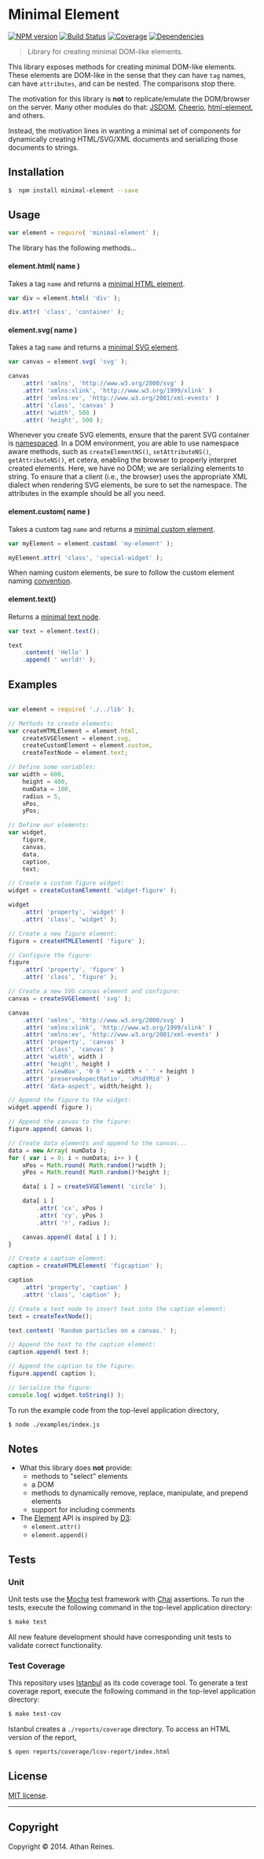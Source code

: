 Minimal Element
===============
[![NPM version][npm-image]][npm-url] [![Build Status][travis-image]][travis-url] [![Coverage][coveralls-image]][coveralls-url] [![Dependencies][dependencies-image]][dependencies-url]

> Library for creating minimal DOM-like elements.

This library exposes methods for creating minimal DOM-like elements. These elements are DOM-like in the sense that they can have `tag` names, can have `attributes`, and can be nested. The comparisons stop there.

The motivation for this library is __not__ to replicate/emulate the DOM/browser on the server. Many other modules do that: [JSDOM](https://github.com/tmpvar/jsdom), [Cheerio](https://github.com/cheeriojs/cheerio), [html-element](https://github.com/1N50MN14/html-element), and others.

Instead, the motivation lines in wanting a minimal set of components for dynamically creating HTML/SVG/XML documents and serializing those documents to strings.


## Installation

``` bash
$  npm install minimal-element --save
```


## Usage

``` javascript
var element = require( 'minimal-element' );
```

The library has the following methods...


#### element.html( name )

Takes a tag `name` and returns a [minimal HTML element](https://github.com/element-io/minimal-html-element).

``` javascript
var div = element.html( 'div' );

div.attr( 'class', 'container' );
```


#### element.svg( name )

Takes a tag `name` and returns a [minimal SVG element](https://github.com/element-io/minimal-svg-element).

``` javascript
var canvas = element.svg( 'svg' );

canvas
	.attr( 'xmlns', 'http://www.w3.org/2000/svg' )
	.attr( 'xmlns:xlink', 'http://www.w3.org/1999/xlink' )
	.attr( 'xmlns:ev', 'http://www.w3.org/2001/xml-events' )
	.attr( 'class', 'canvas' )
	.attr( 'width', 500 )
	.attr( 'height', 500 );
```

Whenever you create SVG elements, ensure that the parent SVG container is [namespaced](https://github.com/element-io/minimal-svg-element). In a DOM environment, you are able to use namespace aware methods, such as `createElementNS()`, `setAttributeNS()`, `getAttributeNS()`, et cetera, enabling the browser to properly interpret created elements. Here, we have no DOM; we are serializing elements to string. To ensure that a client (i.e., the browser) uses the appropriate XML dialect when rendering SVG elements, be sure to set the namespace. The attributes in the example should be all you need.


#### element.custom( name )

Takes a custom tag `name` and returns a [minimal custom element](https://github.com/element-io/minimal-custom-element).

``` javascript
var myElement = element.custom( 'my-element' );

myElement.attr( 'class', 'special-widget' );
```

When naming custom elements, be sure to follow the custom element naming [convention](https://github.com/element-io/validate-element-name).


#### element.text()

Returns a [minimal text node](https://github.com/element-io/minimal-text-node).

``` javascript
var text = element.text();

text
	.content( 'Hello' )
	.append( ' world!' );
```


## Examples

``` javascript

var element = require( './../lib' );

// Methods to create elements:
var createHTMLElement = element.html,
	createSVGElement = element.svg,
	createCustomElement = element.custom,
	createTextNode = element.text;

// Define some variables:
var width = 600,
	height = 400,
	numData = 100,
	radius = 5,
	xPos,
	yPos;

// Define our elements:
var widget,
	figure,
	canvas,
	data,
	caption,
	text;

// Create a custom figure widget:
widget = createCustomElement( 'widget-figure' );

widget
	.attr( 'property', 'widget' )
	.attr( 'class', 'widget' );

// Create a new figure element:
figure = createHTMLElement( 'figure' );

// Configure the figure:
figure
	.attr( 'property', 'figure' )
	.attr( 'class', 'figure' );

// Create a new SVG canvas element and configure:
canvas = createSVGElement( 'svg' );

canvas
	.attr( 'xmlns', 'http://www.w3.org/2000/svg' )
	.attr( 'xmlns:xlink', 'http://www.w3.org/1999/xlink' )
	.attr( 'xmlns:ev', 'http://www.w3.org/2001/xml-events' )
	.attr( 'property', 'canvas' )
	.attr( 'class', 'canvas' )
	.attr( 'width', width )
	.attr( 'height', height )
	.attr( 'viewBox', '0 0 ' + width + ' ' + height )
	.attr( 'preserveAspectRatio', 'xMidYMid' )
	.attr( 'data-aspect', width/height );

// Append the figure to the widget:
widget.append( figure );

// Append the canvas to the figure:
figure.append( canvas );

// Create data elements and append to the canvas...
data = new Array( numData );
for ( var i = 0; i < numData; i++ ) {
	xPos = Math.round( Math.random()*width );
	yPos = Math.round( Math.random()*height );

	data[ i ] = createSVGElement( 'circle' );

	data[ i ]
		.attr( 'cx', xPos )
		.attr( 'cy', yPos )
		.attr( 'r', radius );

	canvas.append( data[ i ] );
}

// Create a caption element:
caption = createHTMLElement( 'figcaption' );

caption
	.attr( 'property', 'caption' )
	.attr( 'class', 'caption' );

// Create a text node to insert text into the caption element:
text = createTextNode();

text.content( 'Random particles on a canvas.' );

// Append the text to the caption element:
caption.append( text );

// Append the caption to the figure:
figure.append( caption );

// Serialize the figure:
console.log( widget.toString() );
```


To run the example code from the top-level application directory,

``` bash
$ node ./examples/index.js
```


## Notes

* 	What this library does __not__ provide:
	- 	methods to "select" elements
	- 	a DOM
	- 	methods to dynamically remove, replace, manipulate, and prepend elements
	- 	support for including comments
*	The [Element](https://github.com/element-io/element) API is inspired by [D3](http://d3js.org):
	- 	`element.attr()`
	- 	`element.append()`


## Tests

### Unit

Unit tests use the [Mocha](http://visionmedia.github.io/mocha) test framework with [Chai](http://chaijs.com) assertions. To run the tests, execute the following command in the top-level application directory:

``` bash
$ make test
```

All new feature development should have corresponding unit tests to validate correct functionality.


### Test Coverage

This repository uses [Istanbul](https://github.com/gotwarlost/istanbul) as its code coverage tool. To generate a test coverage report, execute the following command in the top-level application directory:

``` bash
$ make test-cov
```

Istanbul creates a `./reports/coverage` directory. To access an HTML version of the report,

``` bash
$ open reports/coverage/lcov-report/index.html
```


## License

[MIT license](http://opensource.org/licenses/MIT). 


---
## Copyright

Copyright &copy; 2014. Athan Reines.



[npm-image]: http://img.shields.io/npm/v/minimal-element.svg
[npm-url]: https://npmjs.org/package/minimal-element

[travis-image]: http://img.shields.io/travis/element-io/minimal-element/master.svg
[travis-url]: https://travis-ci.org/element-io/minimal-element

[coveralls-image]: https://img.shields.io/coveralls/element-io/minimal-element/master.svg
[coveralls-url]: https://coveralls.io/r/element-io/minimal-element?branch=master

[dependencies-image]: http://img.shields.io/david/element-io/minimal-element.svg
[dependencies-url]: https://david-dm.org/element-io/minimal-element

[dev-dependencies-image]: http://img.shields.io/david/dev/element-io/minimal-element.svg
[dev-dependencies-url]: https://david-dm.org/dev/element-io/minimal-element

[github-issues-image]: http://img.shields.io/github/issues/element-io/minimal-element.svg
[github-issues-url]: https://github.com/element-io/minimal-element/issues